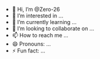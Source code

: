 - 👋 Hi, I’m @Zero-26
- 👀 I’m interested in ...
- 🌱 I’m currently learning ...
- 💞️ I’m looking to collaborate on ...
- 📫 How to reach me ...
- 😄 Pronouns: ...
- ⚡ Fun fact: ...

<!---<!DOCTYPE html>
<html lang="en">
<head>
    <meta charset="UTF-8">
    <meta name="viewport" content="width=device-width, initial-scale=1.0">
    <meta name="description" content="Website Ikhwan">
    <title>Ikhwan</title>
    <link rel="stylesheet" href="styles.css">
</head>
<body>
    <header>
        <div class="container">
            <h1>Welcome to Ikhwan</h1>
            <nav>
                <ul>
                    <li><a href="#home">Home</a></li>
                    <li><a href="#about">About</a></li>
                    <li><a href="#services">Services</a></li>
                    <li><a href="#contact">Contact</a></li>
                </ul>
            </nav>
        </div>
    </header>

    <section id="home">
        <div class="container">
            <h2>Welcome to Ikhwan</h2>
            <p>This is the homepage of Ikhwan. We provide the best services for your needs.</p>
        </div>
    </section>

    <section id="about">
        <div class="container">
            <h2>About Us</h2>
            <p>Ikhwan is a company dedicated to providing quality services and products for our customers.</p>
        </div>
    </section>

    <section id="services">
        <div class="container">
            <h2>Our Services</h2>
            <ul>
                <li>Service 1</li>
                <li>Service 2</li>
                <li>Service 3</li>
            </ul>
        </div>
    </section>

    <section id="contact">
        <div class="container">
            <h2>Contact Us</h2>
            <p>Email: info@ikhwan.com</p>
            <p>Phone: +123456789</p>
        </div>
    </section>

    <footer>
        <div class="container">
            <p>&copy; 2024 Ikhwan. All rights reserved.</p>
        </div>
    </footer>
</body>
</html>
Zero-26/Zero-26 is a ✨ special ✨ repository because its `README.md` (this file) appears on your GitHub profile.
You can click the Preview link to take a look at your changes.
--->
